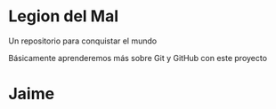 # Legion del Mal
Un repositorio para conquistar el mundo

Básicamente aprenderemos más sobre Git y GitHub con este proyecto

# Jaime
